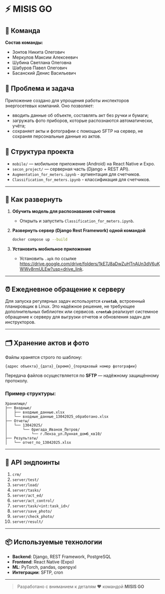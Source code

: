 # ⚡ MISIS GO

## 👥 Команда

**Состав команды:**
- Зонтов Никита Олегович
- Меркулов Максим Алексеевич
- Шубина Светлана Олеговна
- Шабуров Павел Олегович
- Басанский Денис Васильевич

## 🧩 Проблема и задача

Приложение создано для упрощения работы инспекторов энергосетевых компаний. 
Оно позволяет:
- вводить данные об объекте, составлять акт без ручки и бумаги;
- загружать фото приборов, которые распознаются автоматически, учёта;
- сохраняет акты и фотографии с помощью SFTP на сервер, не сохраняя персональные данные из актов.

## 📁 Структура проекта

- `mobile/` — мобильное приложение (Android) на React Native и Expo.
- `secon_project/` — серверная часть (Django + REST API).
- `Augmentation_for_meters.ipynb` - аугментация для счетчиков.
- `Classification_for_meters.ipynb` - классификация для счетчиков.
---

## 🚀 Как развернуть

1. **Обучить модель для распознавания счётчиков**
   - Открыть и запустить `Classification_for_meters.ipynb`.

2. **Развернуть сервер (Django Rest Framework) одной командой**
   ```bash
   docker compose up --build
   ```

3. **Установить мобильное приложение**
   - Установить `.apk` по ссылке https://drive.google.com/drive/folders/1kE7J8aDwZuHTnAUn3dV6uKWWv8rmULEw?usp=drive_link.

---

## ⏰ Ежедневное обращение к серверу

Для запуска регулярных задач используется **`crontab`**, встроенный планировщик в Linux. Это надёжное решение, не требующее дополнительных библиотек или сервисов.
**`crontab`** реализует системное обращение к серверу для выгрузки отчетов и обновления задач для инструкторов.

---

## 🗂️ Хранение актов и фото

Файлы хранятся строго по шаблону:

```
{адрес объекта}_{дата}_{время}_{порядковый номер фотографии}
```

Передача файлов осуществляется по **SFTP** — надёжному защищённому протоколу.

### Пример структуры:

```
Хранилище/
├── Входные/
│   ├── входные_данные.xlsx
│   └── входные_данные_13042025_обработано.xlsx
├── Отчеты/
│   └── 13042025/
│       └── бригада_Иванов_Петров/
│           └── г.Пенза_ул.Лунная_дом6_кв10/
├── Результаты/
│   └── отчет_по_13042025.xlsx
```

---

## 📡 API эндпоинты

1. `crm/`
2. `server/test/`
3. `server/load/`
4. `server/tasks/`
5. `server/act_ed/`
6. `server/act_control/`
7. `server/task/<int:task_id>/`
8. `server/save_photo/`
9. `server/check_photo/`
10. `server/result/`

---

## 📦 Используемые технологии

- **Backend**: Django, REST Framework, PostgreSQL
- **Frontend**: React Native (Expo)
- **ML**: PyTorch, pandas, openpyxl
- **Интеграции**: SFTP, cron

---

> Разработано с вниманием к деталям ❤️ командой **MISIS GO**
